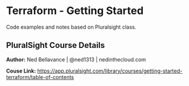 # Terraform - Getting Started
Code examples and notes based on Pluralsight class.

## PluralSight Course Details
**Author:** Ned Bellavance | @ned1313 | nedinthecloud.com

**Couse Link:** https://app.pluralsight.com/library/courses/getting-started-terraform/table-of-contents

